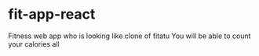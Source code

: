 # fit-app-react
Fitness web app who is looking like clone of fitatu
You will be able to count your calories all
